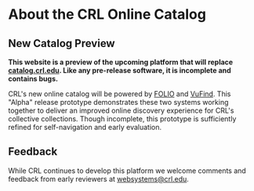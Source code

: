 # About the CRL Online Catalog

## New Catalog Preview

**This website is a preview of the upcoming platform that will replace [catalog.crl.edu](http://catalog.crl.edu). Like any pre-release software, it is incomplete and contains bugs.**

CRL's new online catalog will be powered by [FOLIO](https://www.folio.org/) and [VuFind](http://vufind.org/). This "Alpha" release prototype demonstrates these two systems working together to deliver an improved online discovery experience for CRL's collective collections. Though incomplete, this prototype is sufficiently refined for self-navigation and early evaluation.  

## Feedback

While CRL continues to develop this platform we welcome comments and feedback from early reviewers at [websystems@crl.edu](mailto://websystems@crl.edu).

&nbsp;